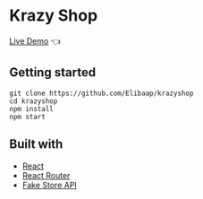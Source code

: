 # Krazy Shop

[Live Demo]() :point_left:

## Getting started

```
git clone https://github.com/Elibaap/krazyshop
cd krazyshop
npm install
npm start
```

## Built with

- [React](https://reactjs.org/)
- [React Router](https://reactrouter.com/)
- [Fake Store API](https://fakestoreapi.com/)
